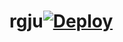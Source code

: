 # rgju[![Deploy](https://www.herokucdn.com/deploy/button.png)](https://dashboard.heroku.com/new?template=https://github.com/aheobg/rgju)
